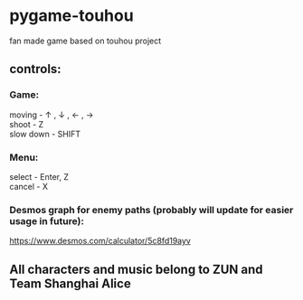 ﻿# pygame-touhou

fan made game based on touhou project

## controls:  
### Game:
moving - ↑ , ↓ , ←  , →  
shoot - Z  
slow down - SHIFT

### Menu:
select - Enter, Z  
cancel - X

### Desmos graph for enemy paths (probably will update for easier usage in future):
https://www.desmos.com/calculator/5c8fd19ayv

## All characters and music belong to ZUN and Team Shanghai Alice 
